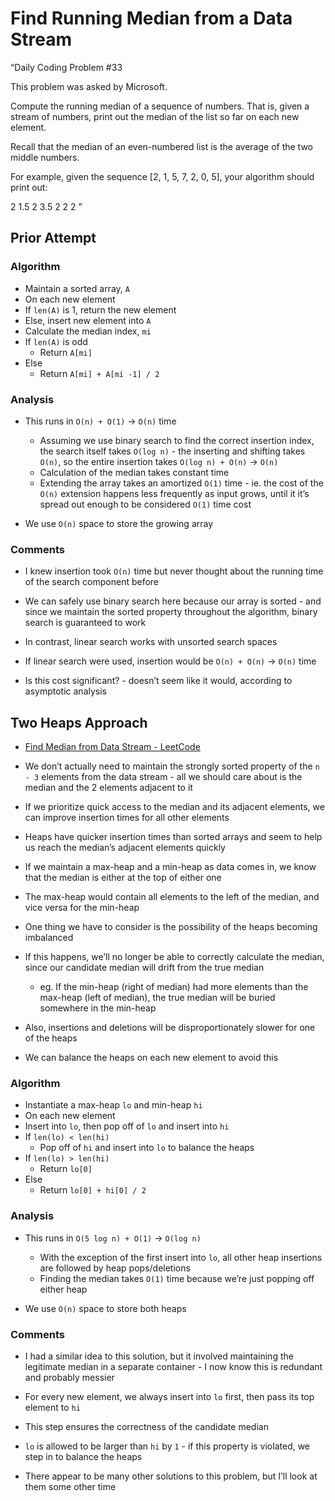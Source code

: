 # Find Running Median from a Data Stream

“Daily Coding Problem #33

This problem was asked by Microsoft.

Compute the running median of a sequence of numbers. That is, given a stream of numbers, print out the median of the list so far on each new element.

Recall that the median of an even-numbered list is the average of the two middle numbers.

For example, given the sequence [2, 1, 5, 7, 2, 0, 5], your algorithm should print out:

2
1.5
2
3.5
2
2
2
”

## Prior Attempt

### Algorithm

* Maintain a sorted array, `A`
* On each new element
* If `len(A)` is 1, return the new element
* Else, insert new element into `A`
* Calculate the median index, `mi`
* If `len(A)` is odd
	* Return `A[mi]`
* Else
	* Return `A[mi] + A[mi -1] / 2`

### Analysis

* This runs in `O(n) + O(1)` -> `O(n)` time
	* Assuming we use binary search to find the correct insertion index, the search itself takes `O(log n)` - the inserting and shifting takes `O(n)`, so the entire insertion takes `O(log n) + O(n)` -> `O(n)`
	* Calculation of the median takes constant time
	* Extending the array takes an amortized `O(1)` time - ie. the cost of the `O(n)` extension happens less frequently as input grows, until it it’s spread out enough to be considered `O(1)` time cost

* We use `O(n)` space to store the growing array

### Comments

* I knew insertion took `O(n)` time but never thought about the running time of the search component before

* We can safely use binary search here because our array is sorted - and since we maintain the sorted property throughout the algorithm, binary search is guaranteed to work
* In contrast, linear search works with unsorted search spaces

* If linear search were used, insertion would be `O(n) + O(n)` -> `O(n)` time
* Is this cost significant? - doesn’t seem like it would, according to asymptotic analysis

## Two Heaps Approach

* [Find Median from Data Stream - LeetCode](https://leetcode.com/problems/find-median-from-data-stream/solution/)

* We don’t actually need to maintain the strongly sorted property of the `n - 3` elements from the data stream - all we should care about is the median and the 2 elements adjacent to it
* If we prioritize quick access to the median and its adjacent elements, we can improve insertion times for all other elements

* Heaps have quicker insertion times than sorted arrays and seem to help us reach the median’s adjacent elements quickly
* If we maintain a max-heap and a min-heap as data comes in, we know that the median is either at the top of either one
* The max-heap would contain all elements to the left of the median, and vice versa for the min-heap

* One thing we have to consider is the possibility of the heaps becoming imbalanced
* If this happens, we’ll no longer be able to correctly calculate the median, since our candidate median will drift from the true median
	* eg. If the min-heap (right of median) had more elements than the max-heap (left of median), the true median will be buried somewhere in the min-heap
* Also, insertions and deletions will be disproportionately slower for one of the heaps
* We can balance the heaps on each new element to avoid this

### Algorithm

* Instantiate a max-heap `lo` and min-heap `hi`
* On each new element
* Insert into `lo`, then pop off of `lo` and insert into `hi`
* If `len(lo) < len(hi)`
	* Pop off of `hi` and insert into `lo` to balance the heaps
* If `len(lo) > len(hi)`
	* Return `lo[0]`
* Else
	* Return `lo[0] + hi[0] / 2`

### Analysis

* This runs in `O(5 log n) + O(1)` -> `O(log n)`
	* With the exception of the first insert into `lo`, all other heap insertions are followed by heap pops/deletions
	* Finding the median takes `O(1)` time because we’re just popping off either heap

* We use `O(n)` space to store both heaps

### Comments

* I had a similar idea to this solution, but it involved maintaining the legitimate median in a separate container - I now know this is redundant and probably messier

* For every new element, we always insert into `lo` first, then pass its top element to `hi`
* This step ensures the correctness of the candidate median

* `lo` is allowed to be larger than `hi` by `1` - if this property is violated, we step in to balance the heaps

* There appear to be many other solutions to this problem, but I’ll look at them some other time
